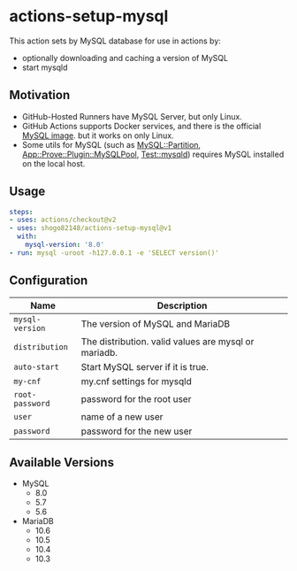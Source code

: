 # actions-setup-mysql

This action sets by MySQL database for use in actions by:

- optionally downloading and caching a version of MySQL
- start mysqld

## Motivation

- GitHub-Hosted Runners have MySQL Server, but only Linux.
- GitHub Actions supports Docker services, and there is the official [MySQL image](https://hub.docker.com/_/mysql). but it works on only Linux.
- Some utils for MySQL (such as [MySQL::Partition](https://metacpan.org/pod/MySQL::Partition), [App::Prove::Plugin::MySQLPool](https://metacpan.org/pod/App::Prove::Plugin::MySQLPool), [Test::mysqld](https://metacpan.org/pod/Test::mysqld)) requires MySQL installed on the local host.

## Usage

```yaml
steps:
- uses: actions/checkout@v2
- uses: shogo82148/actions-setup-mysql@v1
  with:
    mysql-version: '8.0'
- run: mysql -uroot -h127.0.0.1 -e 'SELECT version()'
```

## Configuration

| Name | Description |
| --- | --- |
| `mysql-version` | The version of MySQL and MariaDB |
| `distribution` | The distribution. valid values are mysql or mariadb. |
| `auto-start` | Start MySQL server if it is true. |
| `my-cnf` | my.cnf settings for mysqld |
| `root-password` | password for the root user |
| `user` | name of a new user |
| `password` | password for the new user |

## Available Versions

- MySQL
    - 8.0
    - 5.7
    - 5.6
- MariaDB
    - 10.6
    - 10.5
    - 10.4
    - 10.3
